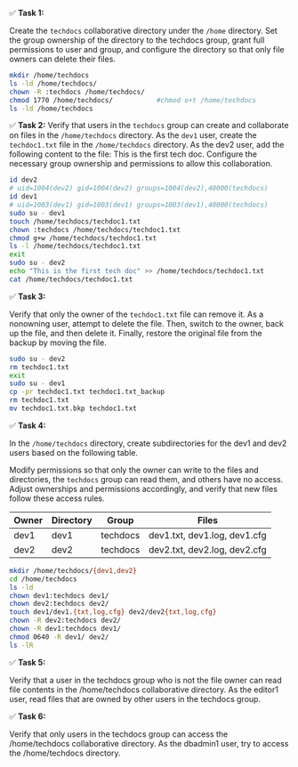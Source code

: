 ✅ **Task 1:**  

Create the `techdocs` collaborative directory under the `/home` directory. Set the group ownership of the directory to the techdocs group, grant full permissions to user and group, and configure the directory so that only file owners can delete their files.

```bash
mkdir /home/techdocs
ls -ld /home/techdocs/
chown -R :techdocs /home/techdocs/
chmod 1770 /home/techdocs/           #chmod o+t /home/techdocs
ls -ld /home/techdocs
```
✅ **Task 2:** 
Verify that users in the `techdocs` group can create and collaborate on files in the `/home/techdocs` directory. As the `dev1` user, create the `techdoc1.txt` file in the `/home/techdocs` directory. As the dev2 user, add the following content to the file: This is the first tech doc. Configure the necessary group ownership and permissions to allow this collaboration.

```bash
id dev2
# uid=1004(dev2) gid=1004(dev2) groups=1004(dev2),40000(techdocs)
id dev1
# uid=1003(dev1) gid=1003(dev1) groups=1003(dev1),40000(techdocs)
sudo su - dev1
touch /home/techdocs/techdoc1.txt
chown :techdocs /home/techdocs/techdoc1.txt
chmod g+w /home/techdocs/techdoc1.txt
ls -l /home/techdocs/techdoc1.txt
exit 
sudo su - dev2
echo "This is the first tech doc" >> /home/techdocs/techdoc1.txt
cat /home/techdocs/techdoc1.txt
```

✅ **Task 3:**

Verify that only the owner of the `techdoc1.txt` file can remove it. As a nonowning user, attempt to delete the file. Then, switch to the owner, back up the file, and then delete it. Finally, restore the original file from the backup by moving the file.

```bash
sudo su - dev2
rm techdoc1.txt
exit
sudo su - dev1
cp -pr techdoc1.txt techdoc1.txt_backup
rm techdoc1.txt
mv techdoc1.txt.bkp techdoc1.txt
```

✅ **Task 4:**

In the `/home/techdocs` directory, create subdirectories for the dev1 and dev2 users based on the following table.

Modify permissions so that only the owner can write to the files and directories, the `techdocs` group can read them, and others have no access. Adjust ownerships and permissions accordingly, and verify that new files follow these access rules.

| Owner | Directory | Group    | Files                        |
| ----- | --------- | -------- | ---------------------------- |
| dev1  | dev1      | techdocs | dev1.txt, dev1.log, dev1.cfg |
| dev2  | dev2      | techdocs | dev2.txt, dev2.log, dev2.cfg |

```bash
mkdir /home/techdocs/{dev1,dev2}
cd /home/techdocs
ls -ld 
chown dev1:techdocs dev1/
chown dev2:techdocs dev2/
touch dev1/dev1.{txt,log,cfg} dev2/dev2{txt,log,cfg}
chown -R dev2:techdocs dev2/
chown -R dev1:techdocs dev1/
chmod 0640 -R dev1/ dev2/
ls -lR
```

✅ **Task 5:**

Verify that a user in the techdocs group who is not the file owner can read file contents in the /home/techdocs collaborative directory. As the editor1 user, read files that are owned by other users in the techdocs group.

✅ **Task 6:**

Verify that only users in the techdocs group can access the /home/techdocs collaborative directory. As the dbadmin1 user, try to access the /home/techdocs directory.





